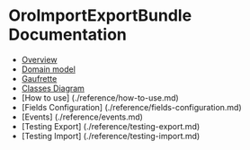 OroImportExportBundle Documentation
===================================

- [Overview](./reference/overview.md)
- [Domain model](./reference/domain-model.md)
- [Gaufrette](./reference/gaufrette.md)
- [Classes Diagram](./reference/classes-diagram.md)
- [How to use] (./reference/how-to-use.md)
- [Fields Configuration] (./reference/fields-configuration.md)
- [Events] (./reference/events.md)
- [Testing Export] (./reference/testing-export.md)
- [Testing Import] (./reference/testing-import.md)
